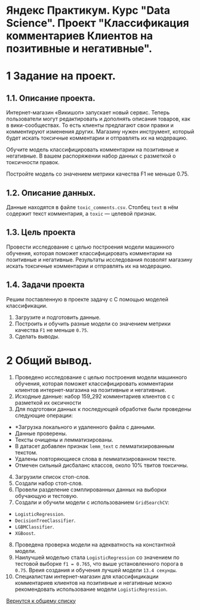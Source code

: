 # Яндекс Практикум. Курс "Data Science". Проект "Классификация комментариев Клиентов на позитивные и негативные".

# 1  Задание на проект.

## 1.1.  Описание проекта.

Интернет-магазин «Викишоп» запускает новый сервис. Теперь пользователи могут редактировать и дополнять описания товаров, как в вики-сообществах. То есть клиенты предлагают свои правки и комментируют изменения других. Магазину нужен инструмент, который будет искать токсичные комментарии и отправлять их на модерацию.

Обучите модель классифицировать комментарии на позитивные и негативные. В вашем распоряжении набор данных с разметкой о токсичности правок.

Постройте модель со значением метрики качества F1 не меньше 0.75.

## 1.2.  Описание данных.

Данные находятся в файле `toxic_comments.csv`. Столбец `text` в нём содержит текст комментария, а `toxic` — целевой признак.

## 1.3.  Цель проекта

Провести исследование с целью построения модели машинного обучения, которая поможет классифицировать комментарии на позитивные и негативные. Результаты исследования позволят магазину искать токсичные комментарии и отправлять их на модерацию.

## 1.4.  Задачи проекта

Решим поставленную в проекте задачу c С помощью моделей классификации.

1. Загрузите и подготовить данные.
2. Построить и обучить разные модели со значением метрики качества `F1` не меньше `0.75`.
3. Сделать выводы.

# 2 Общий вывод.

1. Проведено исследование с целью построения модели машинного обучения, которая поможет классифицировать комментарии клиентов интернет-магазина на позитивные и негативные.
2. Исходные данные: набор 159_292 комментариев клиентов с с разметкой их оксичности
3. Для подготовки данных к последующей обработке были проведены следующие операции:
* *Загрузка локального и удаленного файла с данными.
* Данные проверены.
* Тексты очищены и лемматизированы.
* В датасет добавлен признак `lemm_text` с лемматизированным текстом.
* Удалены повторяющиеся слова в лемматизированном тексте.
* Отмечен сильный дисбаланс классов, около 10% твитов токсичны.
4. Загрузили список стоп-слов.
5. Создали набор стоп-слов.
6. Провели разделение сэмплированных данных на выборки обучающую и тестовую.
7. Создали и обучили модели с использованием `GridSearchCV`: 
* `LogisticRegression`. 
* `DecisionTreeClassifier`. 
* `LGBMClassifier`. 
* `XGBoost`.
8. Проведена проверка модели на адекватность на константной модели.
9. Наилучшей моделью стала `LogisticRegression` со значением по тестовой выборке `f1 = 0.765`, что выше установленного порога в `0.75`. Вреия создания и обучения лучшей модели `13.4 секунды`.
10. Специалистам интернет-магазин для классифицикации комментариев клиентов на позитивные и негативные можно рекомендовать использование модели `LogisticRegression`.

[Вернутся к общему списку](../README.md)
